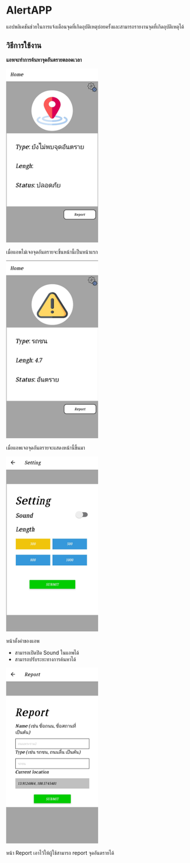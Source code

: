 # AlertAPP
  แอปพลิเคชันช่วยในการแจ้งเตือนจุดที่เกิดอุบัติเหตุบ่อยครั้งและสามารถรายงานจุดที่เกิดอุบัติเหตุได้
## วิธีการใช้งาน
<p><b>แอพจะทำการค้นหาจุดอันตรายตลอดเวลา</b></p>
<img src="assets/1.jpg" width="250"/>
<p>เมื่อแอพไม่เจอจุดอันตรายจะขึ้นหน้านี้เป็นหน้าแรก</p>
<img src="assets/2.jpg" width="250"/>
<p>เมื่อแอพเจอจุดอันตรายจะแสดงหน้านี้ขึ้นมา</p>
<img src="assets/3.jpg" width="250"/>
<p>หน้าตั้งค่าของแอพ</p>
<ul>
  <li>สามารถเปิดปิด Sound ในแอพได้</li>
  <li>สามารถปรับระยะทางการค้นหาได้</li>
</ul>
<img src="assets/4.jpg" width="250"/>
<p>หน้า Report เอาไว้ให้ผู้ใช้สามารถ report จุดอันตรายได้</p>
